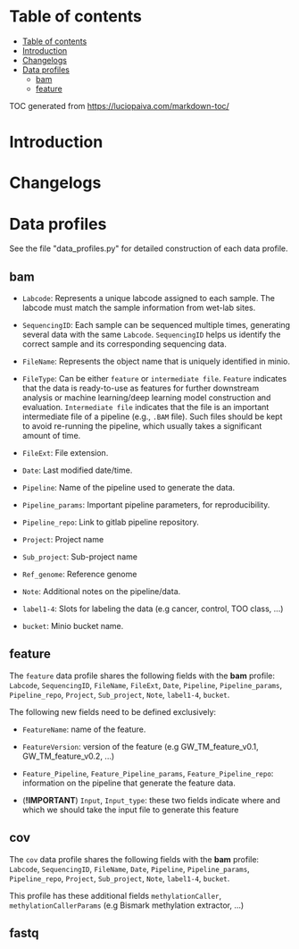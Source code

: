 # Table of contents

- [Table of contents](#table-of-contents)
- [Introduction](#introduction)
- [Changelogs](#changelogs)
- [Data profiles](#data-profiles)
  - [bam](#bam)
  - [feature](#feature)

TOC generated from https://luciopaiva.com/markdown-toc/

# Introduction

# Changelogs

# Data profiles
See the file "data_profiles.py" for detailed construction of each data profile.

## bam
- `Labcode`: Represents a unique labcode assigned to each sample. The labcode must match the sample information from wet-lab sites.

- `SequencingID`: Each sample can be sequenced multiple times, generating several data with the same `Labcode`. `SequencingID` helps us identify the correct sample and its corresponding sequencing data.

- `FileName`: Represents the object name that is uniquely identified in minio.

- `FileType`: Can be either `feature` or `intermediate file`. `Feature` indicates that the data is ready-to-use as features for further downstream analysis or machine learning/deep learning model construction and evaluation. `Intermediate file` indicates that the file is an important intermediate file of a pipeline (e.g., `.BAM` file). Such files should be kept to avoid re-running the pipeline, which usually takes a significant amount of time.

- `FileExt`: File extension.

- `Date`: Last modified date/time.

- `Pipeline`: Name of the pipeline used to generate the data.

- `Pipeline_params`: Important pipeline parameters, for reproducibility.

- `Pipeline_repo`: Link to gitlab pipeline repository. 

- `Project`: Project name

- `Sub_project`: Sub-project name

- `Ref_genome`: Reference genome

- `Note`: Additional notes on the pipeline/data.

- `label1-4`: Slots for labeling the data (e.g cancer, control, TOO class, ...)

- `bucket`: Minio bucket name.

## feature

The `feature` data profile shares the following fields with the **bam** profile: `Labcode`, `SequencingID`, `FileName`, `FileExt`, `Date`, `Pipeline`, `Pipeline_params`, `Pipeline_repo`, `Project`, `Sub_project`, `Note`, `label1-4`, `bucket`. 

The following new fields need to be defined exclusively:
- `FeatureName`: name of the feature.

- `FeatureVersion`: version of the feature (e.g GW_TM_feature_v0.1, GW_TM_feature_v0.2, ...)

- `Feature_Pipeline`, `Feature_Pipeline_params`, `Feature_Pipeline_repo`: information on the pipeline that generate the feature data. 

- (**!IMPORTANT**) `Input`, `Input_type`: these two fields indicate where and which we should take the input file to generate this feature

## cov
The `cov` data profile shares the following fields with the **bam** profile:
`Labcode`, `SequencingID`, `FileName`, `Date`, `Pipeline`, `Pipeline_params`, `Pipeline_repo`, `Project`, `Sub_project`, `Note`, `label1-4`, `bucket`.

This profile has these additional fields `methylationCaller`, `methylationCallerParams` (e.g Bismark methylation extractor, ...)

## fastq
